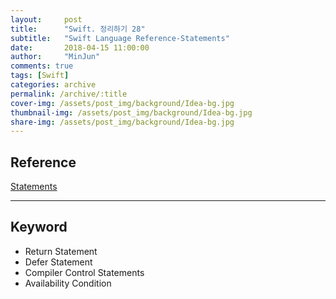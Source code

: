 ```yaml
---
layout:     post
title:      "Swift. 정리하기 28"
subtitle:   "Swift Language Reference-Statements"
date:       2018-04-15 11:00:00
author:     "MinJun"
comments: true 
tags: [Swift]
categories: archive
permalink: /archive/:title
cover-img: /assets/post_img/background/Idea-bg.jpg
thumbnail-img: /assets/post_img/background/Idea-bg.jpg
share-img: /assets/post_img/background/Idea-bg.jpg
---
```


## Reference 


[Statements](https://developer.apple.com/library/content/documentation/Swift/Conceptual/Swift_Programming_Language/Statements.html#//apple_ref/doc/uid/TP40014097-CH33-ID428)<br>

---

## Keyword 

- Return Statement
- Defer Statement
- Compiler Control Statements
- Availability Condition

 






